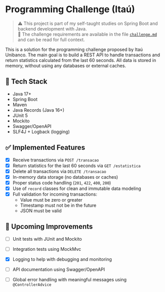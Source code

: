 # Programming Challenge (Itaú)

> ⚠️ This project is part of my self-taught studies on Spring Boot and backend development with Java.  
> 📄 The challenge requirements are available in the file [`challenge.md`](./challenge.md) and can be read for full context.

This is a solution for the programming challenge proposed by Itaú Unibanco. The main goal is to build a REST API to handle transactions and return statistics calculated from the last 60 seconds. All data is stored in memory, without using any databases or external caches.

## 🔧 Tech Stack

- Java 17+
- Spring Boot
- Maven
- Java Records (Java 16+)
- JUnit 5
- Mockito
- Swagger/OpenAPI
- SLF4J + Logback (logging)

## ✅ Implemented Features

- [x] Receive transactions via `POST /transacao`
- [x] Return statistics for the last 60 seconds via `GET /estatistica`
- [x] Delete all transactions via `DELETE /transacao`
- [x] In-memory data storage (no databases or caches)
- [x] Proper status code handling (`201`, `422`, `400`, `200`)
- [x] Use of `record` classes for clean and immutable data modeling
- [x] Full validation for incoming transactions:
  - Value must be zero or greater
  - Timestamp must not be in the future
  - JSON must be valid

## 🚀 Upcoming Improvements

- [ ] Unit tests with JUnit and Mockito
- [ ] Integration tests using MockMvc
- [x] Logging to help with debugging and monitoring
- [ ] API documentation using Swagger/OpenAPI
- [ ] Global error handling with meaningful messages using `@ControllerAdvice`

